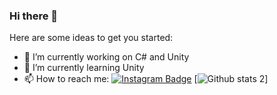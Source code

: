 ### Hi there 👋



Here are some ideas to get you started:

- 🔭 I’m currently working on C# and Unity
- 🌱 I’m currently learning Unity
- 📫 How to reach me: [![Instagram Badge](https://img.shields.io/badge/-Instagram-C13584?style=flat-quare&labelColor=C13584&logo=instagram&logoColor=white&link=link)](https://www.instagram.com/emre.yoldas/) 
[![Github stats 2](https://github-readme-stats.vercel.app/api?username=emreyoldass&show_icons=true&theme=radical)]

